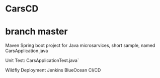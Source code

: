 # CarsCD

# branch master

Maven Spring boot project for Java microsarvices, short sample, named CarsApplication.java

Unit Test: CarsApplicationTest.java`

Wildfly Deployment
Jenkins BlueOcean CI/CD

